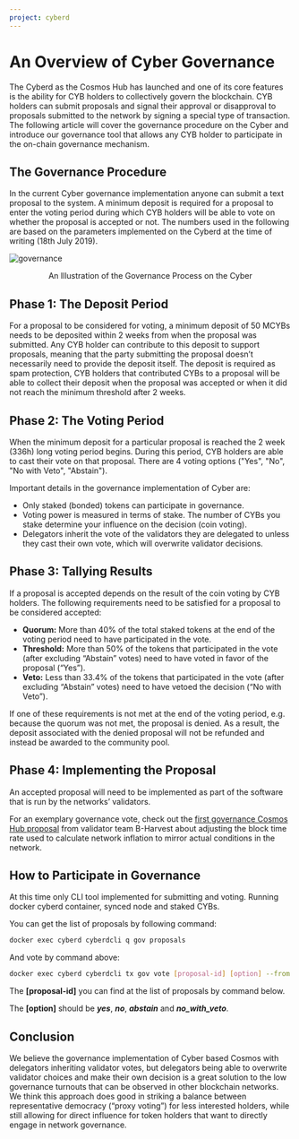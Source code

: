 ```yaml
---
project: cyberd
---
```

# An Overview of Cyber Governance

The Cyberd as the Cosmos Hub has launched and one of its core features is the ability for CYB holders to collectively govern the blockchain. CYB holders can submit proposals and signal their approval or disapproval to proposals submitted to the network by signing a special type of transaction. The following article will cover the governance procedure on the Cyber and introduce our governance tool that allows any CYB holder to participate in the on-chain governance mechanism.

## The Governance Procedure

In the current Cyber governance implementation anyone can submit a text proposal to the system. A minimum deposit is required for a proposal to enter the voting period during which CYB holders will be able to vote on whether the proposal is accepted or not. The numbers used in the following are based on the parameters implemented on the Cyberd at the time of writing (18th July 2019).

![governance](https://ipfs.io/ipfs/QmTYkpGPb4f6cmUwSwTPawfarcojgmkN18i3sNm2kJ9xW6)

<p align="center">An Illustration of the Governance Process on the Cyber</p>

## Phase 1: The Deposit Period

For a proposal to be considered for voting, a minimum deposit of 50 MCYBs needs to be deposited within 2 weeks from when the proposal was submitted. Any CYB holder can contribute to this deposit to support proposals, meaning that the party submitting the proposal doesn’t necessarily need to provide the deposit itself. The deposit is required as spam protection, CYB holders that contributed CYBs to a proposal will be able to collect their deposit when the proposal was accepted or when it did not reach the minimum threshold after 2 weeks.

## Phase 2: The Voting Period

When the minimum deposit for a particular proposal is reached the 2 week (336h) long voting period begins. During this period, CYB holders are able to cast their vote on that proposal. There are 4 voting options ("Yes", "No", "No with Veto", "Abstain").

Important details in the governance implementation of Cyber are:

- Only staked (bonded) tokens can participate in governance.
- Voting power is measured in terms of stake. The number of CYBs you stake determine your influence on the decision (coin voting).
- Delegators inherit the vote of the validators they are delegated to unless they cast their own vote, which will overwrite validator decisions.

## Phase 3: Tallying Results
If a proposal is accepted depends on the result of the coin voting by CYB holders. The following requirements need to be satisfied for a proposal to be considered accepted:

- **Quorum:** More than 40% of the total staked tokens at the end of the voting period need to have participated in the vote.
- **Threshold:** More than 50% of the tokens that participated in the vote (after excluding “Abstain” votes) need to have voted in favor of the proposal (“Yes”).
- **Veto:** Less than 33.4% of the tokens that participated in the vote (after excluding “Abstain” votes) need to have vetoed the decision (“No with Veto”).

If one of these requirements is not met at the end of the voting period, e.g. because the quorum was not met, the proposal is denied. As a result, the deposit associated with the denied proposal will not be refunded and instead be awarded to the community pool.

## Phase 4: Implementing the Proposal

An accepted proposal will need to be implemented as part of the software that is run by the networks’ validators.

For an exemplary governance vote, check out the [first governance Cosmos Hub proposal](https://hubble.figment.network/cosmos/chains/cosmoshub-1/governance/proposals/1) from validator team B-Harvest about adjusting the block time rate used to calculate network inflation to mirror actual conditions in the network.

## How to Participate in Governance

At this time only CLI tool implemented for submitting and voting. Running docker cyberd container, synced node and staked CYBs.

You can get the list of proposals by following command:

```bash
docker exec cyberd cyberdcli q gov proposals
```

And vote by command above:

```bash
docker exec cyberd cyberdcli tx gov vote [proposal-id] [option] --from [keyname] --chain-id [chain id]
```

The **[proposal-id]** you can find at the list of proposals by command below.

The **[option]** should be ***yes***, ***no***, ***abstain*** and ***no_with_veto***.

## Conclusion

We believe the governance implementation of Cyber based Cosmos with delegators inheriting validator votes, but delegators being able to overwrite validator choices and make their own decision is a great solution to the low governance turnouts that can be observed in other blockchain networks. We think this approach does good in striking a balance between representative democracy (“proxy voting”) for less interested holders, while still allowing for direct influence for token holders that want to directly engage in network governance.
